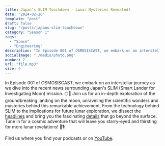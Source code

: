 ```yaml
---
title: Japan's SLIM Touchdown - Lunar Mysteries Revealed!
date: "2024-02-26"
template: "post"
draft: false
slug: "/posts/japans-slim-touchdown"
category: "Season 1"
tags:
  - "Space"
  - "Engineering"
description: "In Episode 001 of OSMOSISCAST, we embark on an interstellar journey as we dive into the recent news surrounding Japan's SLIM (Smart Lander for Investigating Moon) mission."
socialImage: "./media/photo.png"
number: 2
url: "file.mp3"
size: 0
---
```


In Episode 001 of OSMOSISCAST, we embark on an interstellar journey as we dive into the recent news surrounding Japan's SLIM (Smart Lander for Investigating Moon) mission. 🌕🚀 Join us for an in-depth exploration of the groundbreaking landing on the moon, unraveling the scientific wonders and mysteries behind this remarkable achievement. From the technology behind SLIM to the implications for future lunar exploration, we dissect the [headlines](https://www.bbc.co.uk/news/science-environment-68131105) and bring you the fascinating [details](https://www.jstage.jst.go.jp/article/astj/17/0/17_JSASS-D-16-00050/_pdf/-char/ja) that go beyond the surface. Tune in for a cosmic adventure that will leave you starry-eyed and thirsting for more lunar revelations! 🌌🎙️

Find us where you find your podcasts or on [YouTube](https://www.youtube.com/channel/UCZASNs8eKR3AKpLkkPAYnuQ).
